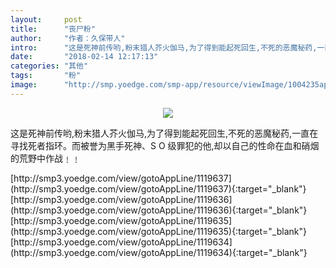 ```yaml
---
layout:     post
title:      "丧尸粉"
author:     "作者：久保带人"
intro:      "这是死神前传哟,粉末猎人芥火伽马,为了得到能起死回生,不死的恶魔秘药,一直在寻找死者指环。而被誉为黑手死神、S O 级罪犯的他,却以自己的性命在血和硝烟的荒野中作战﹗﹗"
date:       "2018-02-14 12:17:13"
categories: "其他"
tags:       "粉"
image:      "http://smp.yoedge.com/smp-app/resource/viewImage/1004235appline.png"
---
```

<div style="text-align: center">
<p><img src="http://smp.yoedge.com/smp-app/resource/viewImage/1004235appline.png"/></p>
</div>
<p class="post-meta">
<span>这是死神前传哟,粉末猎人芥火伽马,为了得到能起死回生,不死的恶魔秘药,一直在寻找死者指环。而被誉为黑手死神、S O 级罪犯的他,却以自己的性命在血和硝烟的荒野中作战﹗﹗</span>
</p>
[http://smp3.yoedge.com/view/gotoAppLine/1119637](http://smp3.yoedge.com/view/gotoAppLine/1119637){:target="_blank"}
[http://smp3.yoedge.com/view/gotoAppLine/1119636](http://smp3.yoedge.com/view/gotoAppLine/1119636){:target="_blank"}
[http://smp3.yoedge.com/view/gotoAppLine/1119635](http://smp3.yoedge.com/view/gotoAppLine/1119635){:target="_blank"}
[http://smp3.yoedge.com/view/gotoAppLine/1119634](http://smp3.yoedge.com/view/gotoAppLine/1119634){:target="_blank"}


